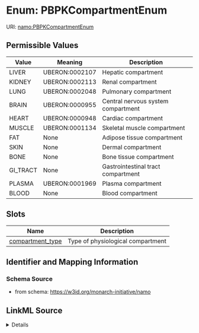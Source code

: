 # Enum: PBPKCompartmentEnum 



URI: [namo:PBPKCompartmentEnum](https://w3id.org/monarch-initiative/namo/PBPKCompartmentEnum)

## Permissible Values

| Value | Meaning | Description |
| --- | --- | --- |
| LIVER | UBERON:0002107 | Hepatic compartment |
| KIDNEY | UBERON:0002113 | Renal compartment |
| LUNG | UBERON:0002048 | Pulmonary compartment |
| BRAIN | UBERON:0000955 | Central nervous system compartment |
| HEART | UBERON:0000948 | Cardiac compartment |
| MUSCLE | UBERON:0001134 | Skeletal muscle compartment |
| FAT | None | Adipose tissue compartment |
| SKIN | None | Dermal compartment |
| BONE | None | Bone tissue compartment |
| GI_TRACT | None | Gastrointestinal tract compartment |
| PLASMA | UBERON:0001969 | Plasma compartment |
| BLOOD | None | Blood compartment |




## Slots

| Name | Description |
| ---  | --- |
| [compartment_type](compartment_type.md) | Type of physiological compartment |





## Identifier and Mapping Information






### Schema Source


* from schema: https://w3id.org/monarch-initiative/namo






## LinkML Source

<details>
```yaml
name: PBPKCompartmentEnum
from_schema: https://w3id.org/monarch-initiative/namo
rank: 1000
permissible_values:
  LIVER:
    text: LIVER
    description: Hepatic compartment
    meaning: UBERON:0002107
  KIDNEY:
    text: KIDNEY
    description: Renal compartment
    meaning: UBERON:0002113
  LUNG:
    text: LUNG
    description: Pulmonary compartment
    meaning: UBERON:0002048
  BRAIN:
    text: BRAIN
    description: Central nervous system compartment
    meaning: UBERON:0000955
  HEART:
    text: HEART
    description: Cardiac compartment
    meaning: UBERON:0000948
  MUSCLE:
    text: MUSCLE
    description: Skeletal muscle compartment
    meaning: UBERON:0001134
  FAT:
    text: FAT
    description: Adipose tissue compartment
  SKIN:
    text: SKIN
    description: Dermal compartment
  BONE:
    text: BONE
    description: Bone tissue compartment
  GI_TRACT:
    text: GI_TRACT
    description: Gastrointestinal tract compartment
  PLASMA:
    text: PLASMA
    description: Plasma compartment
    meaning: UBERON:0001969
  BLOOD:
    text: BLOOD
    description: Blood compartment

```
</details>